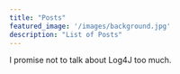 ```yaml
---
title: "Posts"
featured_image: '/images/background.jpg'
description: "List of Posts"
---
```


I promise not to talk about Log4J too much. 

